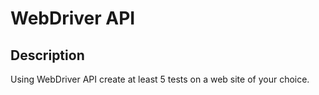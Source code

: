 # WebDriver API

## Description
Using WebDriver API create at least 5 tests on a web site of your choice.


